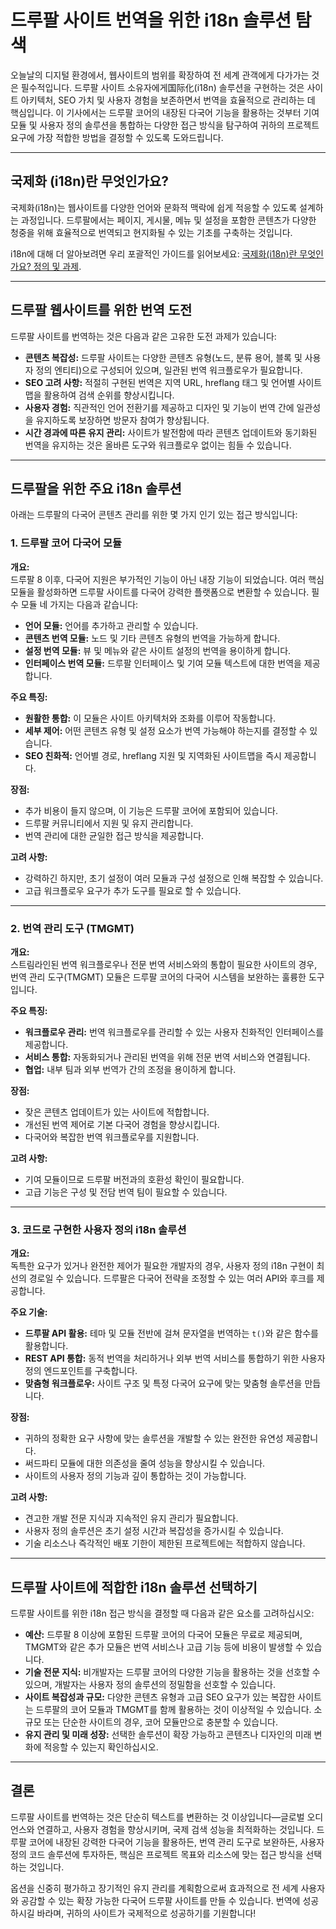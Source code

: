 # 드루팔 사이트 번역을 위한 i18n 솔루션 탐색

오늘날의 디지털 환경에서, 웹사이트의 범위를 확장하여 전 세계 관객에게 다가가는 것은 필수적입니다. 드루팔 사이트 소유자에게国际化(i18n) 솔루션을 구현하는 것은 사이트 아키텍처, SEO 가치 및 사용자 경험을 보존하면서 번역을 효율적으로 관리하는 데 핵심입니다. 이 기사에서는 드루팔 코어의 내장된 다국어 기능을 활용하는 것부터 기여 모듈 및 사용자 정의 솔루션을 통합하는 다양한 접근 방식을 탐구하여 귀하의 프로젝트 요구에 가장 적합한 방법을 결정할 수 있도록 도와드립니다.

---

## 국제화 (i18n)란 무엇인가요?

국제화(i18n)는 웹사이트를 다양한 언어와 문화적 맥락에 쉽게 적응할 수 있도록 설계하는 과정입니다. 드루팔에서는 페이지, 게시물, 메뉴 및 설정을 포함한 콘텐츠가 다양한 청중을 위해 효율적으로 번역되고 현지화될 수 있는 기초를 구축하는 것입니다.

i18n에 대해 더 알아보려면 우리 포괄적인 가이드를 읽어보세요: [국제화(i18n)란 무엇인가요? 정의 및 과제](https://github.com/aymericzip/intlayer/blob/main/docs/ko/what_is_internationalization.md).

---

## 드루팔 웹사이트를 위한 번역 도전

드루팔 사이트를 번역하는 것은 다음과 같은 고유한 도전 과제가 있습니다:

- **콘텐츠 복잡성:** 드루팔 사이트는 다양한 콘텐츠 유형(노드, 분류 용어, 블록 및 사용자 정의 엔티티)으로 구성되어 있으며, 일관된 번역 워크플로우가 필요합니다.
- **SEO 고려 사항:** 적절히 구현된 번역은 지역 URL, hreflang 태그 및 언어별 사이트맵을 활용하여 검색 순위를 향상시킵니다.
- **사용자 경험:** 직관적인 언어 전환기를 제공하고 디자인 및 기능이 번역 간에 일관성을 유지하도록 보장하면 방문자 참여가 향상됩니다.
- **시간 경과에 따른 유지 관리:** 사이트가 발전함에 따라 콘텐츠 업데이트와 동기화된 번역을 유지하는 것은 올바른 도구와 워크플로우 없이는 힘들 수 있습니다.

---

## 드루팔을 위한 주요 i18n 솔루션

아래는 드루팔의 다국어 콘텐츠 관리를 위한 몇 가지 인기 있는 접근 방식입니다:

### 1. 드루팔 코어 다국어 모듈

**개요:**  
드루팔 8 이후, 다국어 지원은 부가적인 기능이 아닌 내장 기능이 되었습니다. 여러 핵심 모듈을 활성화하면 드루팔 사이트를 다국어 강력한 플랫폼으로 변환할 수 있습니다. 필수 모듈 네 가지는 다음과 같습니다:

- **언어 모듈:** 언어를 추가하고 관리할 수 있습니다.
- **콘텐츠 번역 모듈:** 노드 및 기타 콘텐츠 유형의 번역을 가능하게 합니다.
- **설정 번역 모듈:** 뷰 및 메뉴와 같은 사이트 설정의 번역을 용이하게 합니다.
- **인터페이스 번역 모듈:** 드루팔 인터페이스 및 기여 모듈 텍스트에 대한 번역을 제공합니다.

**주요 특징:**

- **원활한 통합:** 이 모듈은 사이트 아키텍처와 조화를 이루어 작동합니다.
- **세부 제어:** 어떤 콘텐츠 유형 및 설정 요소가 번역 가능해야 하는지를 결정할 수 있습니다.
- **SEO 친화적:** 언어별 경로, hreflang 지원 및 지역화된 사이트맵을 즉시 제공합니다.

**장점:**

- 추가 비용이 들지 않으며, 이 기능은 드루팔 코어에 포함되어 있습니다.
- 드루팔 커뮤니티에서 지원 및 유지 관리합니다.
- 번역 관리에 대한 균일한 접근 방식을 제공합니다.

**고려 사항:**

- 강력하긴 하지만, 초기 설정이 여러 모듈과 구성 설정으로 인해 복잡할 수 있습니다.
- 고급 워크플로우 요구가 추가 도구를 필요로 할 수 있습니다.

---

### 2. 번역 관리 도구 (TMGMT)

**개요:**  
스트림라인된 번역 워크플로우나 전문 번역 서비스와의 통합이 필요한 사이트의 경우, 번역 관리 도구(TMGMT) 모듈은 드루팔 코어의 다국어 시스템을 보완하는 훌륭한 도구입니다.

**주요 특징:**

- **워크플로우 관리:** 번역 워크플로우를 관리할 수 있는 사용자 친화적인 인터페이스를 제공합니다.
- **서비스 통합:** 자동화되거나 관리된 번역을 위해 전문 번역 서비스와 연결됩니다.
- **협업:** 내부 팀과 외부 번역가 간의 조정을 용이하게 합니다.

**장점:**

- 잦은 콘텐츠 업데이트가 있는 사이트에 적합합니다.
- 개선된 번역 제어로 기본 다국어 경험을 향상시킵니다.
- 다국어와 복잡한 번역 워크플로우를 지원합니다.

**고려 사항:**

- 기여 모듈이므로 드루팔 버전과의 호환성 확인이 필요합니다.
- 고급 기능은 구성 및 전담 번역 팀이 필요할 수 있습니다.

---

### 3. 코드로 구현한 사용자 정의 i18n 솔루션

**개요:**  
독특한 요구가 있거나 완전한 제어가 필요한 개발자의 경우, 사용자 정의 i18n 구현이 최선의 경로일 수 있습니다. 드루팔은 다국어 전략을 조정할 수 있는 여러 API와 후크를 제공합니다.

**주요 기술:**

- **드루팔 API 활용:** 테마 및 모듈 전반에 걸쳐 문자열을 번역하는 `t()`와 같은 함수를 활용합니다.
- **REST API 통합:** 동적 번역을 처리하거나 외부 번역 서비스를 통합하기 위한 사용자 정의 엔드포인트를 구축합니다.
- **맞춤형 워크플로우:** 사이트 구조 및 특정 다국어 요구에 맞는 맞춤형 솔루션을 만듭니다.

**장점:**

- 귀하의 정확한 요구 사항에 맞는 솔루션을 개발할 수 있는 완전한 유연성 제공합니다.
- 써드파티 모듈에 대한 의존성을 줄여 성능을 향상시킬 수 있습니다.
- 사이트의 사용자 정의 기능과 깊이 통합하는 것이 가능합니다.

**고려 사항:**

- 견고한 개발 전문 지식과 지속적인 유지 관리가 필요합니다.
- 사용자 정의 솔루션은 초기 설정 시간과 복잡성을 증가시킬 수 있습니다.
- 기술 리소스나 즉각적인 배포 기한이 제한된 프로젝트에는 적합하지 않습니다.

---

## 드루팔 사이트에 적합한 i18n 솔루션 선택하기

드루팔 사이트를 위한 i18n 접근 방식을 결정할 때 다음과 같은 요소를 고려하십시오:

- **예산:** 드루팔 8 이상에 포함된 드루팔 코어의 다국어 모듈은 무료로 제공되며, TMGMT와 같은 추가 모듈은 번역 서비스나 고급 기능 등에 비용이 발생할 수 있습니다.
- **기술 전문 지식:** 비개발자는 드루팔 코어의 다양한 기능을 활용하는 것을 선호할 수 있으며, 개발자는 사용자 정의 솔루션의 정밀함을 선호할 수 있습니다.
- **사이트 복잡성과 규모:** 다양한 콘텐츠 유형과 고급 SEO 요구가 있는 복잡한 사이트는 드루팔의 코어 모듈과 TMGMT를 함께 활용하는 것이 이상적일 수 있습니다. 소규모 또는 단순한 사이트의 경우, 코어 모듈만으로 충분할 수 있습니다.
- **유지 관리 및 미래 성장:** 선택한 솔루션이 확장 가능하고 콘텐츠나 디자인의 미래 변화에 적응할 수 있는지 확인하십시오.

---

## 결론

드루팔 사이트를 번역하는 것은 단순히 텍스트를 변환하는 것 이상입니다—글로벌 오디언스와 연결하고, 사용자 경험을 향상시키며, 국제 검색 성능을 최적화하는 것입니다. 드루팔 코어에 내장된 강력한 다국어 기능을 활용하든, 번역 관리 도구로 보완하든, 사용자 정의 코드 솔루션에 투자하든, 핵심은 프로젝트 목표와 리소스에 맞는 접근 방식을 선택하는 것입니다.

옵션을 신중히 평가하고 장기적인 유지 관리를 계획함으로써 효과적으로 전 세계 사용자와 공감할 수 있는 확장 가능한 다국어 드루팔 사이트를 만들 수 있습니다. 번역에 성공하시길 바라며, 귀하의 사이트가 국제적으로 성공하기를 기원합니다!

